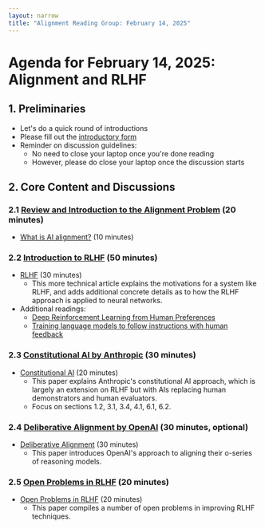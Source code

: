 ```yaml
---
layout: narrow
title: "Alignment Reading Group: February 14, 2025"
---
```

# Agenda for February 14, 2025: Alignment and RLHF

## 1. Preliminaries 
* Let's do a quick round of introductions
* Please fill out the [introductory form](https://docs.google.com/forms/d/e/1FAIpQLSeTaOr4pMsmTWqIv2rIjoZ_Jw5WCMp8HmSNvEEUqqwyILkP5Q/viewform?usp=dialog)
* Reminder on discussion guidelines:
    * No need to close your laptop once you're done reading
    * However, please do close your laptop once the discussion starts

## 2. Core Content and Discussions

### 2.1 [Review and Introduction to the Alignment Problem](https://aisafetyfundamentals.com/blog/what-is-ai-alignment/) (20 minutes)
* [What is AI alignment?](https://aisafetyfundamentals.com/blog/what-is-ai-alignment/) (10 minutes)

### 2.2 [Introduction to RLHF](https://huggingface.co/blog/rlhf) (50 minutes)
* [RLHF](https://huggingface.co/blog/rlhf) (30 minutes)
  * This more technical article explains the motivations for a system like RLHF, and adds additional concrete details as to how the RLHF approach is applied to neural networks. 
* Additional readings:
  * [Deep Reinforcement Learning from Human Preferences](https://arxiv.org/pdf/1706.03741)
  * [Training language models to follow instructions with human feedback](https://arxiv.org/pdf/2203.02155)

### 2.3 [Constitutional AI by Anthropic](https://arxiv.org/pdf/2212.08073) (30 minutes)
* [Constitutional AI](https://arxiv.org/pdf/2212.08073) (20 minutes)
  * This paper explains Anthropic's constitutional AI approach, which is largely an extension on RLHF but with AIs replacing human demonstrators and human evaluators.
  * Focus on sections 1.2, 3.1, 3.4, 4.1, 6.1, 6.2.

### 2.4 [Deliberative Alignment by OpenAI](https://arxiv.org/pdf/2412.16339) (30 minutes, optional)
* [Deliberative Alignment](https://arxiv.org/pdf/2412.16339) (30 minutes)
  * This paper introduces OpenAI's approach to aligning their o-series of reasoning models.

### 2.5 [Open Problems in RLHF](https://arxiv.org/pdf/2307.15217) (20 minutes)
* [Open Problems in RLHF](https://arxiv.org/pdf/2307.15217) (20 minutes)
  * This paper compiles a number of open problems in improving RLHF techniques. 